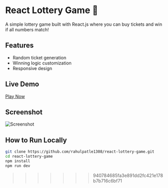  
# React Lottery Game 🎰

A simple lottery game built with React.js where you can buy tickets and win if all numbers match!

## Features
- Random ticket generation
- Winning logic customization
- Responsive design

## Live Demo
[Play Now](https://github.com/rahulpatle1308/react-lottery-game)

## Screenshot
![Screenshot](/screenshot.png)

## How to Run Locally
```bash
git clone https://github.com/rahulpatle1308/react-lottery-game.git
cd react-lottery-game
npm install
npm run dev
```
>>>>>>> 940784685fa3e891dd2fc421e178b7b716c6bf71

